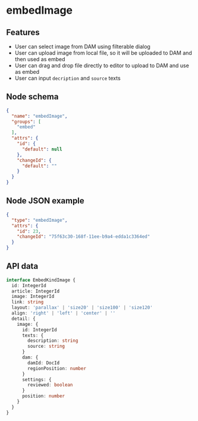 # embedImage

## Features
- User can select image from DAM using filterable dialog
- User can upload image from local file, so it will be uploaded to DAM and then used as embed
- User can drag and drop file directly to editor to upload to DAM and use as embed
- User can input `decription` and `source` texts

## Node schema

```json
{
  "name": "embedImage",
  "groups": [
    "embed"
  ],
  "attrs": {
    "id": {
      "default": null
    },
    "changeId": {
      "default": ""
    }
  }
}
```

## Node JSON example

```json
{
  "type": "embedImage",
  "attrs": {
    "id": 23,
    "changeId": "75f63c30-168f-11ee-b9a4-edda1c3364ed"
  }
}
```

## API data

```ts
interface EmbedKindImage {
  id: IntegerId
  article: IntegerId
  image: IntegerId
  link: string
  layout: 'parallax' | 'size20' | 'size100' | 'size120'
  align: 'right' | 'left' | 'center' | ''
  detail: {
    image: {
      id: IntegerId
      texts: {
        description: string
        source: string
      }
      dam: {
        damId: DocId
        regionPosition: number
      }
      settings: {
        reviewed: boolean
      }
      position: number
    }
  }
}
```
